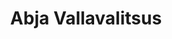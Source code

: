 ---
title: Abja Vallavalitsus
maintainer_name: Milja Janson
maintainer_email: milja@abja.ee
description: ''
---